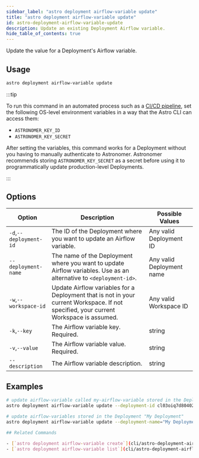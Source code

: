 ```yaml
---
sidebar_label: "astro deployment airflow-variable update"
title: "astro deployment airflow-variable update"
id: astro-deployment-airflow-variable-update
description: Update an existing Deployment Airflow variable.
hide_table_of_contents: true
---
```


Update the value for a Deployment's Airflow variable. 

## Usage

```sh
astro deployment airflow-variable update
```

:::tip

To run this command in an automated process such as a [CI/CD pipeline](set-up-ci-cd.md), set the following OS-level environment variables in a way that the Astro CLI can access them:

- `ASTRONOMER_KEY_ID`
- `ASTRONOMER_KEY_SECRET`

After setting the variables, this command works for a Deployment without you having to manually authenticate to Astronomer. Astronomer recommends storing `ASTRONOMER_KEY_SECRET` as a secret before using it to programmatically update production-level Deployments.

:::

## Options

| Option                         | Description                                                                            | Possible Values                                                                |
| ------------------------------ | -------------------------------------------------------------------------------------- | ------------------------------------------------------------------------------ |
| `-d`,`--deployment-id`           |    The ID of the Deployment where you want to update an Airflow variable.                                           | Any valid Deployment ID |
| `--deployment-name` | The name of the Deployment where you want to update Airflow variables. Use as an alternative to `<deployment-id>`. | Any valid Deployment name                                            |
| `-w`,`--workspace-id`          | Update Airflow variables for a Deployment that is not in your current Workspace. If not specified, your current Workspace is assumed.          | Any valid Workspace ID                                                         |
| `-k`,`--key`          | The Airflow variable key. Required.          | string                                                         |
| `-v`,`--value`          | The Airflow variable value. Required.           | string                                                         |
| `--description`          | The Airflow variable description.          | string                                                         |

## Examples

```bash
# update airflow-variable called my-airflow-variable stored in the Deployment with an ID of cl03oiq7d80402nwn7fsl3dmv
astro deployment airflow-variable update --deployment-id cl03oiq7d80402nwn7fsl3dmv --key my-variable ---value VAR

# update airflow-variables stored in the Deployment "My Deployment"
astro deployment airflow-variable update --deployment-name="My Deployment" --key my-variable ---value VAR

## Related Commands

- [`astro deployment airflow-variable create`](cli/astro-deployment-airflow-variable-create.md)
- [`astro deployment airflow-variable list`](cli/astro-deployment-airflow-variable-list.md)
